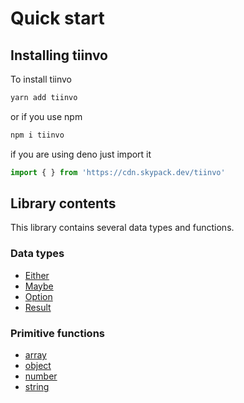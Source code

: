 # Quick start

## Installing tiinvo

To install tiinvo 

```bash
yarn add tiinvo
```

or if you use npm

```bash
npm i tiinvo
```

if you are using deno just import it

```ts
import { } from 'https://cdn.skypack.dev/tiinvo'
```

## Library contents

This library contains several data types and functions.

### Data types

* [Either](data-types/either.md)
* [Maybe](data-types/maybe.md)
* [Option](data-types/option.md)
* [Result](data-types/result.md)

### Primitive functions

* [array](primitives/array.md)
* [object](primitives/obj.md)
* [number](primitives/num.md)
* [string](primitives/str.md)